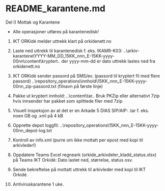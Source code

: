 # README_karantene.md

Del I) Mottak og Karantene
- Alle operasjoner utføres på karantenedisk!

1. IKT ORKidé melder uttrekk klart på orkidenett.no

2. Laste ned uttrekk til karantenedisk f. eks. IKAMR-K03: 
   ..\arkiv-karantene\YYYY-MM_DD_15KK_nnn_E-15KK-yyyy-00nn\content\kryptert\..
   der yyyy-mm-dd er dato uttrekk lastes ned fra orkidenett.no

3. IKT ORKidé sender passord på SMS/ev. (passord til kryptert fil med flere passord)
   ..\repository_operations\innhold\15KK_nnn_E-15KK-yyyy-00nn_zip-passord.txt  (filnavn på første linje)

4. Pakke ut kryptert innhold: ..\content\tar\..
   Bruk PKZip eller alternativt 7zip hvis innsender har pakket som splittede filer med 7zip

5. Visuell inspeksjon av at det er en Arkade 5 DIAS SIP/AIP: <uuid>.tar f. eks. noen GB og <uuid>.xml på 4 kB

6. Opprette depot loggfil: ..\repository_operations\15KK_nnn_E-15KK-yyyy-00nn_depot-log.txt

7. Kontroll av info.xml (purre om ikke mottatt per epost med kopi til arkivleder!)

8. Oppdatere Teams Excel regneark (orkide_arkivdeler_kladd_status.xlsx) på Teams IKT Orkidé: Dato lastet ned, størrelse, status osv.

9. Sende bekreftelse på mottatt uttrekk til arkivleder med kopi til IKT Orkidé.

10. Antiviruskarantene 1 uke.
